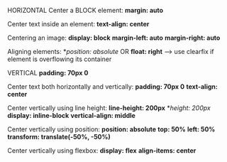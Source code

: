 HORIZONTAL
Center a BLOCK element:
**margin: auto**

Center text inside an element:
**text-align: center**

Centering an image:
**display: block**
**margin-left: auto**
**margin-right: auto**

Aligning elements:
**position: absolute*
OR
**float: right**
--> use clearfix if element is overflowing its container

VERTICAL
**padding: 70px 0**

Center text both horizontally and vertically:
**padding: 70px 0**
**text-align: center**

Center vertically using line height:
**line-height: 200px**
**height: 200px*
**display: inline-block**
**vertical-align: middle**

Center vertically using position:
**position: absolute**
**top: 50%**
**left: 50%**
**transform: translate(-50%, -50%)**

Center vertically using flexbox:
**display: flex**
**align-items: center**